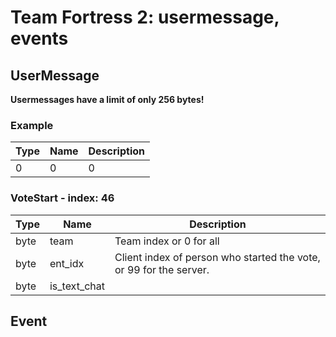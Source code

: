 # Team Fortress 2: usermessage, events

## UserMessage

**Usermessages have a limit of only 256 bytes!**

### Example

Type | Name    | Description             |
---- | ------- | ----------------------- |
0 | 0  | 0 

### VoteStart - index: 46

Type | Name    | Description             |
---- | ------- | ----------------------- |
byte | team    | Team index or 0 for all |
byte | ent_idx | Client index of person who started the vote, or 99 for the server.                        |     |           |
byte | is_text_chat |

## Event
